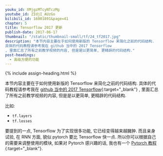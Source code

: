 ```yaml
---
youku_id: XMjgzMTcyNTczMg
youtube_id: ZIdjI_AUzGo
bilibili_id: 16001891&page=41
chapter: 5
title: Tensorflow 2017 更新
publish-date: 2017-06-17
thumbnail: "/static/thumbnail-small/tf/24_tf2017.jpg"
description: "本节内容主要在于如何使用新版的 Tensorflow 来简化之前的代码结构.
具体的代码教程请参考我在 github 当中的 2017 Tensorflow
, 里面汇总了所有之前教学视频的内容, 但是是以更简单, 更精辟的代码结构."
post-headings:
  - 高级方便的功能
---
```



{% include assign-heading.html %}

本节内容主要在于如何使用新版的 Tensorflow 来简化之前的代码结构.
具体的代码教程请参考我在 [github 当中的 2017 Tensorflow](https://github.com/MorvanZhou/Tensorflow-Tutorial){:target="_blank"}
, 里面汇总了所有之前教学视频的内容, 但是是以更简单, 更精辟的代码结构.

比如:

* `tf.layers`
* `tf.losses`

要提到的一点, Tensorflow 为了实现很多功能, 它已经变得越来越臃肿. 而且亲身试验, 在 RNN 方面, 貌似 pytorch 要比 Tensorflow 快一点.
所以你可以根据自己的需要来调整使用的模块, 如果对 Pytorch 感兴趣的话, 我也有一个 [Pytorch 教程](https://morvanzhou.github.io/tutorials/machine-learning/torch/){:target="_blank"}.

